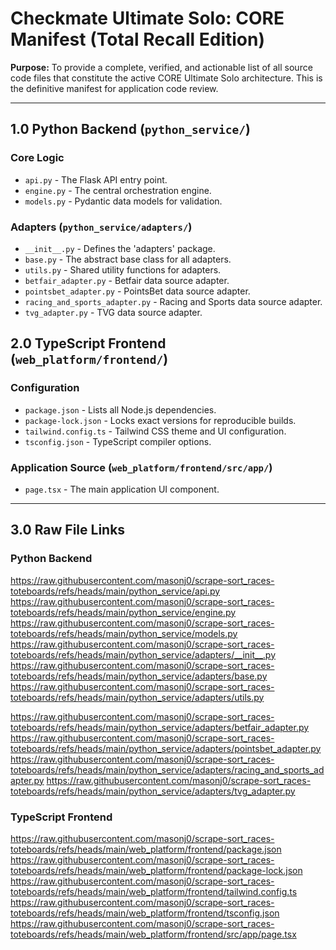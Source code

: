 # Checkmate Ultimate Solo: CORE Manifest (Total Recall Edition)

**Purpose:** To provide a complete, verified, and actionable list of all source code files that constitute the active CORE Ultimate Solo architecture. This is the definitive manifest for application code review.

---

## 1.0 Python Backend (`python_service/`)

### Core Logic
*   `api.py` - The Flask API entry point.
*   `engine.py` - The central orchestration engine.
*   `models.py` - Pydantic data models for validation.

### Adapters (`python_service/adapters/`)
*   `__init__.py` - Defines the 'adapters' package.
*   `base.py` - The abstract base class for all adapters.
*   `utils.py` - Shared utility functions for adapters.
*   `betfair_adapter.py` - Betfair data source adapter.
*   `pointsbet_adapter.py` - PointsBet data source adapter.
*   `racing_and_sports_adapter.py` - Racing and Sports data source adapter.
*   `tvg_adapter.py` - TVG data source adapter.

## 2.0 TypeScript Frontend (`web_platform/frontend/`)

### Configuration
*   `package.json` - Lists all Node.js dependencies.
*   `package-lock.json` - Locks exact versions for reproducible builds.
*   `tailwind.config.ts` - Tailwind CSS theme and UI configuration.
*   `tsconfig.json` - TypeScript compiler options.

### Application Source (`web_platform/frontend/src/app/`)
*   `page.tsx` - The main application UI component.

---

## 3.0 Raw File Links

### Python Backend
https://raw.githubusercontent.com/masonj0/scrape-sort_races-toteboards/refs/heads/main/python_service/api.py
https://raw.githubusercontent.com/masonj0/scrape-sort_races-toteboards/refs/heads/main/python_service/engine.py
https://raw.githubusercontent.com/masonj0/scrape-sort_races-toteboards/refs/heads/main/python_service/models.py
https://raw.githubusercontent.com/masonj0/scrape-sort_races-toteboards/refs/heads/main/python_service/adapters/__init__.py
https://raw.githubusercontent.com/masonj0/scrape-sort_races-toteboards/refs/heads/main/python_service/adapters/base.py
https://raw.githubusercontent.com/masonj0/scrape-sort_races-toteboards/refs/heads/main/python_service/adapters/utils.py

https://raw.githubusercontent.com/masonj0/scrape-sort_races-toteboards/refs/heads/main/python_service/adapters/betfair_adapter.py
https://raw.githubusercontent.com/masonj0/scrape-sort_races-toteboards/refs/heads/main/python_service/adapters/pointsbet_adapter.py
https://raw.githubusercontent.com/masonj0/scrape-sort_races-toteboards/refs/heads/main/python_service/adapters/racing_and_sports_adapter.py
https://raw.githubusercontent.com/masonj0/scrape-sort_races-toteboards/refs/heads/main/python_service/adapters/tvg_adapter.py

### TypeScript Frontend
https://raw.githubusercontent.com/masonj0/scrape-sort_races-toteboards/refs/heads/main/web_platform/frontend/package.json
https://raw.githubusercontent.com/masonj0/scrape-sort_races-toteboards/refs/heads/main/web_platform/frontend/package-lock.json
https://raw.githubusercontent.com/masonj0/scrape-sort_races-toteboards/refs/heads/main/web_platform/frontend/tailwind.config.ts
https://raw.githubusercontent.com/masonj0/scrape-sort_races-toteboards/refs/heads/main/web_platform/frontend/tsconfig.json
https://raw.githubusercontent.com/masonj0/scrape-sort_races-toteboards/refs/heads/main/web_platform/frontend/src/app/page.tsx
